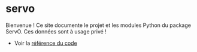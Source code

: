 # servo

Bienvenue ! Ce site documente le projet et les modules Python du package ServO.
Ces données sont à usage privé !

- Voir la [référence du code](reference.md)
